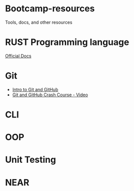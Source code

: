 # Bootcamp-resources
Tools, docs, and other resources


# RUST Programming language
[Official Docs](https://doc.rust-lang.org/book/ch01-00-getting-started.html)

# Git
- [Intro to Git and GitHub](https://product.hubspot.com/blog/git-and-github-tutorial-for-beginners)
- [Git and GitHub Crash Course - Video](https://www.youtube.com/watch?v=RGOj5yH7evk)

# CLI

# OOP

# Unit Testing

# NEAR

#
